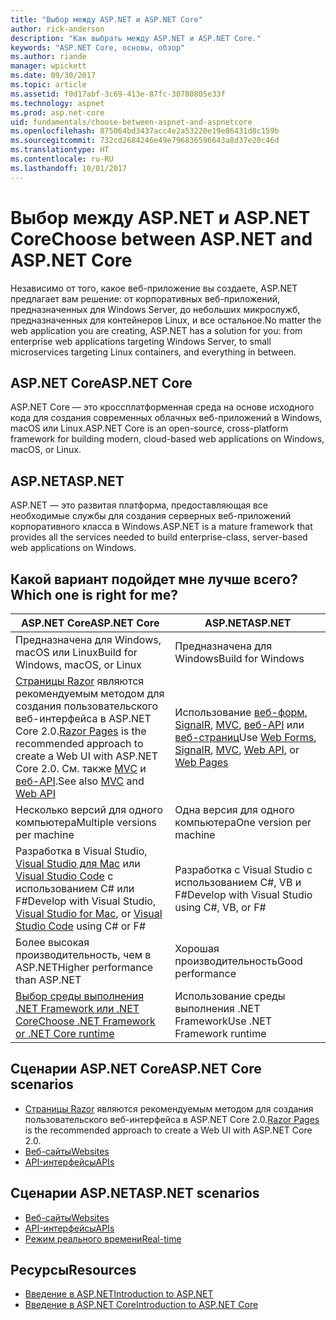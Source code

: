 ```yaml
---
title: "Выбор между ASP.NET и ASP.NET Core"
author: rick-anderson
description: "Как выбрать между ASP.NET и ASP.NET Core."
keywords: "ASP.NET Core, основы, обзор"
ms.author: riande
manager: wpickett
ms.date: 09/30/2017
ms.topic: article
ms.assetid: f0d17abf-3c69-413e-87fc-30780805e33f
ms.technology: aspnet
ms.prod: asp.net-core
uid: fundamentals/choose-between-aspnet-and-aspnetcore
ms.openlocfilehash: 875064bd3437acc4e2a53220e19e86431d8c159b
ms.sourcegitcommit: 732cd2684246e49e796836596643a8d37e20c46d
ms.translationtype: HT
ms.contentlocale: ru-RU
ms.lasthandoff: 10/01/2017
---
```

# <a name="choose-between-aspnet-and-aspnet-core"></a><span data-ttu-id="daef5-104">Выбор между ASP.NET и ASP.NET Core</span><span class="sxs-lookup"><span data-stu-id="daef5-104">Choose between ASP.NET and ASP.NET Core</span></span> 

<span data-ttu-id="daef5-105">Независимо от того, какое веб-приложение вы создаете, ASP.NET предлагает вам решение: от корпоративных веб-приложений, предназначенных для Windows Server, до небольших микрослужб, предназначенных для контейнеров Linux, и все остальное.</span><span class="sxs-lookup"><span data-stu-id="daef5-105">No matter the web application you are creating, ASP.NET has a solution for you: from enterprise web applications targeting Windows Server, to small microservices targeting Linux containers, and everything in between.</span></span>

## <a name="aspnet-core"></a><span data-ttu-id="daef5-106">ASP.NET Core</span><span class="sxs-lookup"><span data-stu-id="daef5-106">ASP.NET Core</span></span>

<span data-ttu-id="daef5-107">ASP.NET Core — это кроссплатформенная среда на основе исходного кода для создания современных облачных веб-приложений в Windows, macOS или Linux.</span><span class="sxs-lookup"><span data-stu-id="daef5-107">ASP.NET Core is an open-source, cross-platform framework for building modern, cloud-based web applications on Windows, macOS, or Linux.</span></span>

## <a name="aspnet"></a><span data-ttu-id="daef5-108">ASP.NET</span><span class="sxs-lookup"><span data-stu-id="daef5-108">ASP.NET</span></span>

<span data-ttu-id="daef5-109">ASP.NET — это развитая платформа, предоставляющая все необходимые службы для создания серверных веб-приложений корпоративного класса в Windows.</span><span class="sxs-lookup"><span data-stu-id="daef5-109">ASP.NET is a mature framework that provides all the services needed to build enterprise-class, server-based web applications on Windows.</span></span>

## <a name="which-one-is-right-for-me"></a><span data-ttu-id="daef5-110">Какой вариант подойдет мне лучше всего?</span><span class="sxs-lookup"><span data-stu-id="daef5-110">Which one is right for me?</span></span>

| <span data-ttu-id="daef5-111">ASP.NET Core</span><span class="sxs-lookup"><span data-stu-id="daef5-111">ASP.NET Core</span></span> | <span data-ttu-id="daef5-112">ASP.NET</span><span class="sxs-lookup"><span data-stu-id="daef5-112">ASP.NET</span></span> |
|---|---|
|<span data-ttu-id="daef5-113">Предназначена для Windows, macOS или Linux</span><span class="sxs-lookup"><span data-stu-id="daef5-113">Build for Windows, macOS, or Linux</span></span>|<span data-ttu-id="daef5-114">Предназначена для Windows</span><span class="sxs-lookup"><span data-stu-id="daef5-114">Build for Windows</span></span>|
|<span data-ttu-id="daef5-115">[Страницы Razor](xref:mvc/razor-pages/index) являются рекомендуемым методом для создания пользовательского веб-интерфейса в ASP.NET Core 2.0.</span><span class="sxs-lookup"><span data-stu-id="daef5-115">[Razor Pages](xref:mvc/razor-pages/index) is the recommended approach to create a Web UI with ASP.NET Core 2.0.</span></span> <span data-ttu-id="daef5-116">См. также [MVC](xref:mvc/overview) и [веб-API](xref:tutorials/first-web-api).</span><span class="sxs-lookup"><span data-stu-id="daef5-116">See also [MVC](xref:mvc/overview) and [Web API](xref:tutorials/first-web-api)</span></span>|<span data-ttu-id="daef5-117">Использование [веб-форм](https://docs.microsoft.com/aspnet/web-forms), [SignalR](https://docs.microsoft.com/aspnet/signalr), [MVC](https://docs.microsoft.com/aspnet/mvc), [веб-API](https://docs.microsoft.com/aspnet/web-api/) или [веб-страниц](https://docs.microsoft.com/aspnet/web-pages)</span><span class="sxs-lookup"><span data-stu-id="daef5-117">Use [Web Forms](https://docs.microsoft.com/aspnet/web-forms), [SignalR](https://docs.microsoft.com/aspnet/signalr), [MVC](https://docs.microsoft.com/aspnet/mvc), [Web API](https://docs.microsoft.com/aspnet/web-api/), or [Web Pages](https://docs.microsoft.com/aspnet/web-pages)</span></span>|
|<span data-ttu-id="daef5-118">Несколько версий для одного компьютера</span><span class="sxs-lookup"><span data-stu-id="daef5-118">Multiple versions per machine</span></span>|<span data-ttu-id="daef5-119">Одна версия для одного компьютера</span><span class="sxs-lookup"><span data-stu-id="daef5-119">One version per machine</span></span>|
|<span data-ttu-id="daef5-120">Разработка в Visual Studio, [Visual Studio для Mac](https://www.visualstudio.com/vs/visual-studio-mac/) или [Visual Studio Code](https://code.visualstudio.com/) с использованием C# или F#</span><span class="sxs-lookup"><span data-stu-id="daef5-120">Develop with Visual Studio, [Visual Studio for Mac](https://www.visualstudio.com/vs/visual-studio-mac/), or [Visual Studio Code](https://code.visualstudio.com/) using C# or F#</span></span>|<span data-ttu-id="daef5-121">Разработка с Visual Studio с использованием C#, VB и F#</span><span class="sxs-lookup"><span data-stu-id="daef5-121">Develop with Visual Studio using C#, VB, or F#</span></span>|
|<span data-ttu-id="daef5-122">Более высокая производительность, чем в ASP.NET</span><span class="sxs-lookup"><span data-stu-id="daef5-122">Higher performance than ASP.NET</span></span>|<span data-ttu-id="daef5-123">Хорошая производительность</span><span class="sxs-lookup"><span data-stu-id="daef5-123">Good performance</span></span>|
|[<span data-ttu-id="daef5-124">Выбор среды выполнения .NET Framework или .NET Core</span><span class="sxs-lookup"><span data-stu-id="daef5-124">Choose .NET Framework or .NET Core runtime</span></span>](https://docs.microsoft.com/dotnet/articles/standard/choosing-core-framework-server)|<span data-ttu-id="daef5-125">Использование среды выполнения .NET Framework</span><span class="sxs-lookup"><span data-stu-id="daef5-125">Use .NET Framework runtime</span></span>|

## <a name="aspnet-core-scenarios"></a><span data-ttu-id="daef5-126">Сценарии ASP.NET Core</span><span class="sxs-lookup"><span data-stu-id="daef5-126">ASP.NET Core scenarios</span></span>

<!-- update link to Razor Pages mvc movie series when done -->
* <span data-ttu-id="daef5-127">[Страницы Razor](xref:mvc/razor-pages/index) являются рекомендуемым методом для создания пользовательского веб-интерфейса в ASP.NET Core 2.0.</span><span class="sxs-lookup"><span data-stu-id="daef5-127">[Razor Pages](xref:mvc/razor-pages/index) is the recommended approach to create a Web UI with ASP.NET Core 2.0.</span></span>
* [<span data-ttu-id="daef5-128">Веб-сайты</span><span class="sxs-lookup"><span data-stu-id="daef5-128">Websites</span></span>](xref:tutorials/first-mvc-app/index)
* [<span data-ttu-id="daef5-129">API-интерфейсы</span><span class="sxs-lookup"><span data-stu-id="daef5-129">APIs</span></span>](xref:tutorials/first-web-api)

## <a name="aspnet-scenarios"></a><span data-ttu-id="daef5-130">Сценарии ASP.NET</span><span class="sxs-lookup"><span data-stu-id="daef5-130">ASP.NET scenarios</span></span>

* [<span data-ttu-id="daef5-131">Веб-сайты</span><span class="sxs-lookup"><span data-stu-id="daef5-131">Websites</span></span>](https://docs.microsoft.com/aspnet/mvc)
* [<span data-ttu-id="daef5-132">API-интерфейсы</span><span class="sxs-lookup"><span data-stu-id="daef5-132">APIs</span></span>](https://docs.microsoft.com/aspnet/web-api)
* [<span data-ttu-id="daef5-133">Режим реального времени</span><span class="sxs-lookup"><span data-stu-id="daef5-133">Real-time</span></span>](https://docs.microsoft.com/aspnet/signalr)

## <a name="resources"></a><span data-ttu-id="daef5-134">Ресурсы</span><span class="sxs-lookup"><span data-stu-id="daef5-134">Resources</span></span>

* [<span data-ttu-id="daef5-135">Введение в ASP.NET</span><span class="sxs-lookup"><span data-stu-id="daef5-135">Introduction to ASP.NET</span></span>](https://docs.microsoft.com/aspnet/overview)
* [<span data-ttu-id="daef5-136">Введение в ASP.NET Core</span><span class="sxs-lookup"><span data-stu-id="daef5-136">Introduction to ASP.NET Core</span></span>](xref:index)
